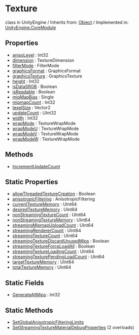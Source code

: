 # Texture
class in UnityEngine
 / Inherits from: <a href="https://docs.unity3d.com/6000.0/Documentation/ScriptReference/Object.html" target="_blank">Object</a> / Implemented in: <a href="https://docs.unity3d.com/6000.0/Documentation/ScriptReference/UnityEngine.CoreModule.html" target="_blank">UnityEngine.CoreModule</a>
## Properties
- <a href="https://docs.unity3d.com/6000.0/Documentation/ScriptReference/Texture-anisoLevel.html" target="_blank">anisoLevel</a> : Int32
- <a href="https://docs.unity3d.com/6000.0/Documentation/ScriptReference/Texture-dimension.html" target="_blank">dimension</a> : TextureDimension
- <a href="https://docs.unity3d.com/6000.0/Documentation/ScriptReference/Texture-filterMode.html" target="_blank">filterMode</a> : FilterMode
- <a href="https://docs.unity3d.com/6000.0/Documentation/ScriptReference/Texture-graphicsFormat.html" target="_blank">graphicsFormat</a> : GraphicsFormat
- <a href="https://docs.unity3d.com/6000.0/Documentation/ScriptReference/Texture-graphicsTexture.html" target="_blank">graphicsTexture</a> : GraphicsTexture
- <a href="https://docs.unity3d.com/6000.0/Documentation/ScriptReference/Texture-height.html" target="_blank">height</a> : Int32
- <a href="https://docs.unity3d.com/6000.0/Documentation/ScriptReference/Texture-isDataSRGB.html" target="_blank">isDataSRGB</a> : Boolean
- <a href="https://docs.unity3d.com/6000.0/Documentation/ScriptReference/Texture-isReadable.html" target="_blank">isReadable</a> : Boolean
- <a href="https://docs.unity3d.com/6000.0/Documentation/ScriptReference/Texture-mipMapBias.html" target="_blank">mipMapBias</a> : Single
- <a href="https://docs.unity3d.com/6000.0/Documentation/ScriptReference/Texture-mipmapCount.html" target="_blank">mipmapCount</a> : Int32
- <a href="https://docs.unity3d.com/6000.0/Documentation/ScriptReference/Texture-texelSize.html" target="_blank">texelSize</a> : Vector2
- <a href="https://docs.unity3d.com/6000.0/Documentation/ScriptReference/Texture-updateCount.html" target="_blank">updateCount</a> : UInt32
- <a href="https://docs.unity3d.com/6000.0/Documentation/ScriptReference/Texture-width.html" target="_blank">width</a> : Int32
- <a href="https://docs.unity3d.com/6000.0/Documentation/ScriptReference/Texture-wrapMode.html" target="_blank">wrapMode</a> : TextureWrapMode
- <a href="https://docs.unity3d.com/6000.0/Documentation/ScriptReference/Texture-wrapModeU.html" target="_blank">wrapModeU</a> : TextureWrapMode
- <a href="https://docs.unity3d.com/6000.0/Documentation/ScriptReference/Texture-wrapModeV.html" target="_blank">wrapModeV</a> : TextureWrapMode
- <a href="https://docs.unity3d.com/6000.0/Documentation/ScriptReference/Texture-wrapModeW.html" target="_blank">wrapModeW</a> : TextureWrapMode
## Methods
- <a href="https://docs.unity3d.com/6000.0/Documentation/ScriptReference/Texture.IncrementUpdateCount.html" target="_blank">IncrementUpdateCount</a>
## Static Properties
- <a href="https://docs.unity3d.com/6000.0/Documentation/ScriptReference/Texture-allowThreadedTextureCreation.html" target="_blank">allowThreadedTextureCreation</a> : Boolean
- <a href="https://docs.unity3d.com/6000.0/Documentation/ScriptReference/Texture-anisotropicFiltering.html" target="_blank">anisotropicFiltering</a> : AnisotropicFiltering
- <a href="https://docs.unity3d.com/6000.0/Documentation/ScriptReference/Texture-currentTextureMemory.html" target="_blank">currentTextureMemory</a> : UInt64
- <a href="https://docs.unity3d.com/6000.0/Documentation/ScriptReference/Texture-desiredTextureMemory.html" target="_blank">desiredTextureMemory</a> : UInt64
- <a href="https://docs.unity3d.com/6000.0/Documentation/ScriptReference/Texture-nonStreamingTextureCount.html" target="_blank">nonStreamingTextureCount</a> : UInt64
- <a href="https://docs.unity3d.com/6000.0/Documentation/ScriptReference/Texture-nonStreamingTextureMemory.html" target="_blank">nonStreamingTextureMemory</a> : UInt64
- <a href="https://docs.unity3d.com/6000.0/Documentation/ScriptReference/Texture-streamingMipmapUploadCount.html" target="_blank">streamingMipmapUploadCount</a> : UInt64
- <a href="https://docs.unity3d.com/6000.0/Documentation/ScriptReference/Texture-streamingRendererCount.html" target="_blank">streamingRendererCount</a> : UInt64
- <a href="https://docs.unity3d.com/6000.0/Documentation/ScriptReference/Texture-streamingTextureCount.html" target="_blank">streamingTextureCount</a> : UInt64
- <a href="https://docs.unity3d.com/6000.0/Documentation/ScriptReference/Texture-streamingTextureDiscardUnusedMips.html" target="_blank">streamingTextureDiscardUnusedMips</a> : Boolean
- <a href="https://docs.unity3d.com/6000.0/Documentation/ScriptReference/Texture-streamingTextureForceLoadAll.html" target="_blank">streamingTextureForceLoadAll</a> : Boolean
- <a href="https://docs.unity3d.com/6000.0/Documentation/ScriptReference/Texture-streamingTextureLoadingCount.html" target="_blank">streamingTextureLoadingCount</a> : UInt64
- <a href="https://docs.unity3d.com/6000.0/Documentation/ScriptReference/Texture-streamingTexturePendingLoadCount.html" target="_blank">streamingTexturePendingLoadCount</a> : UInt64
- <a href="https://docs.unity3d.com/6000.0/Documentation/ScriptReference/Texture-targetTextureMemory.html" target="_blank">targetTextureMemory</a> : UInt64
- <a href="https://docs.unity3d.com/6000.0/Documentation/ScriptReference/Texture-totalTextureMemory.html" target="_blank">totalTextureMemory</a> : UInt64
## Static Fields
- <a href="https://docs.unity3d.com/6000.0/Documentation/ScriptReference/Texture-GenerateAllMips.html" target="_blank">GenerateAllMips</a> : Int32
## Static Methods
- <a href="https://docs.unity3d.com/6000.0/Documentation/ScriptReference/Texture.SetGlobalAnisotropicFilteringLimits.html" target="_blank">SetGlobalAnisotropicFilteringLimits</a>
- <a href="https://docs.unity3d.com/6000.0/Documentation/ScriptReference/Texture.SetStreamingTextureMaterialDebugProperties.html" target="_blank">SetStreamingTextureMaterialDebugProperties</a> (2 overloads)
